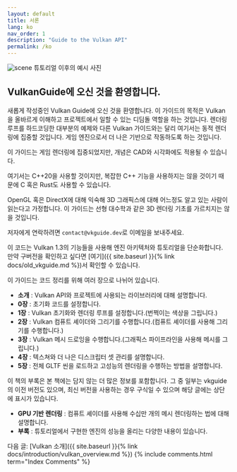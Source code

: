 ```yaml
---
layout: default
title: 서론
lang: ko
nav_order: 1
description: "Guide to the Vulkan API"
permalink: /ko
---
```



![scene]({{site.baseurl}}/diagrams/fullscene.png)
튜토리얼 이후의 예시 사진

## VulkanGuide에 오신 것을 환영합니다.

새롭게 작성중인 Vulkan Guide에 오신 것을 환영합니다. 이 가이드의 목적은 Vulkan을 올바르게 이해하고 프로젝트에서 일할 수 있는 디딤돌 역할을 하는 것입니다. 렌더링 루프를 하드코딩한 대부분의 예제와 다른 Vulkan 가이드와는 달리 여기서는 동적 렌더링에 집중할 것입니다. 게임 엔진으로서 더 나은 기반으로 작동하도록 하는 것입니다.

이 가이드는 게임 렌더링에 집중되었지만, 개념은 CAD와 시각화에도 적용될 수 있습니다.

여기서는 C++20을 사용할 것이지만, 복잡한 C++ 기능을 사용하지는 않을 것이기 때문에 C 혹은 Rust도 사용할 수 있습니다.

OpenGL 혹은 DirectX에 대해 익숙해 3D 그래픽스에 대해 어느정도 알고 있는 사람이 읽는다고 가정합니다. 이 가이드는 선형 대수학과 같은 3D 렌더링 기초를 가르치지는 않을 것입니다.

저자에게 연락하려면 `contact@vkguide.dev`로 이메일을 보내주세요.

이 코드는 Vulkan 1.3의 기능들을 사용해 엔진 아키텍처와 튜토리얼을 단순화합니다. 만약 구버전을 확인하고 싶다면 [여기]({{ site.baseurl }}{% link docs/old_vkguide.md %})서 확인할 수 있습니다. 

이 가이드는 코드 정리를 위해 여러 장으로 나뉘어 있습니다.

- **소개** : Vulkan API와 프로젝트에 사용되는 라이브러리에 대해 설명합니다.
- **0장** : 초기화 코드를 설정합니다.
- **1장** : Vulkan 초기화와 렌더링 루프를 설정합니다.(번쩍이는 색상을 그립니다.)
- **2장** : Vulkan 컴퓨트 셰이더와 그리기를 수행합니다.(컴퓨트 셰이더를 사용해 그리기를 수행합니다.)
- **3장** : Vulkan 메시 드로잉을 수행합니다.(그래픽스 파이프라인을 사용해 메시를 그립니다.)
- **4장** : 텍스쳐와 더 나은 디스크립터 셋 관리를 설명합니다.
- **5장** : 전체 GLTF 씬을 로드하고 고성능의 렌더링을 수행하는 방법을 설명합니다.

이 책의 부록은 본 책에는 담지 않는 더 많은 정보를 포함합니다. 그 중 일부는 vkguide의 이전 버전도 있으며, 최신 버전을 사용하는 경우 구식일 수 있으며 해당 글에는 상단에 표시가 있습니다.

- **GPU 기반 렌더링** : 컴퓨트 셰이더를 사용해 수십만 개의 메시 렌더링하는 법에 대해 설명합니다.
- **부록** : 튜토리얼에서 구현한 엔진의 성능을 올리는 다양한 내용이 있습니다.


다음 글: [Vulkan 소개]({{ site.baseurl }}{% link docs/introduction/vulkan_overview.md %})
{% include comments.html term="Index Comments" %}